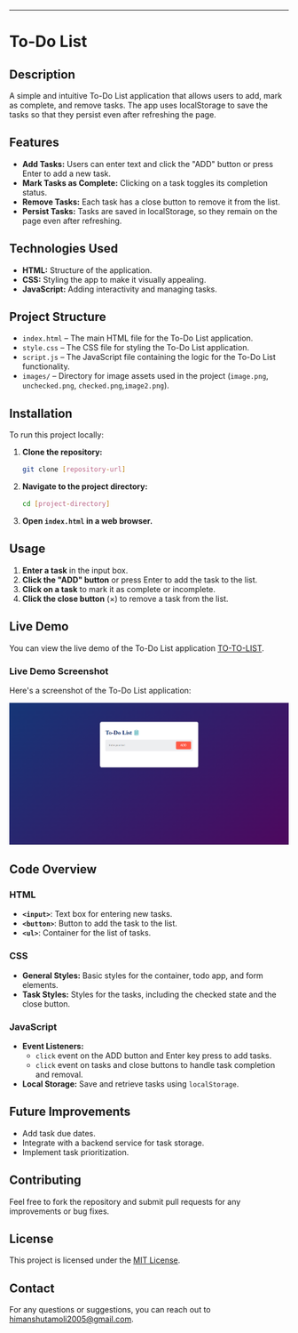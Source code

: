 ---

# To-Do List

## Description

A simple and intuitive To-Do List application that allows users to add, mark as complete, and remove tasks. The app uses localStorage to save the tasks so that they persist even after refreshing the page.

## Features

- **Add Tasks:** Users can enter text and click the "ADD" button or press Enter to add a new task.
- **Mark Tasks as Complete:** Clicking on a task toggles its completion status.
- **Remove Tasks:** Each task has a close button to remove it from the list.
- **Persist Tasks:** Tasks are saved in localStorage, so they remain on the page even after refreshing.

## Technologies Used

- **HTML:** Structure of the application.
- **CSS:** Styling the app to make it visually appealing.
- **JavaScript:** Adding interactivity and managing tasks.

## Project Structure

- `index.html` – The main HTML file for the To-Do List application.
- `style.css` – The CSS file for styling the To-Do List application.
- `script.js` – The JavaScript file containing the logic for the To-Do List functionality.
- `images/` – Directory for image assets used in the project (`image.png`, `unchecked.png`, `checked.png`,`image2.png`).

## Installation

To run this project locally:

1. **Clone the repository:**

   ```bash
   git clone [repository-url]
   ```

2. **Navigate to the project directory:**

   ```bash
   cd [project-directory]
   ```

3. **Open `index.html` in a web browser.**

## Usage

1. **Enter a task** in the input box.
2. **Click the "ADD" button** or press Enter to add the task to the list.
3. **Click on a task** to mark it as complete or incomplete.
4. **Click the close button** (×) to remove a task from the list.

## Live Demo

You can view the live demo of the To-Do List application [TO-TO-LIST]( https://himanshutamoli24.github.io/to-do-list/).

### Live Demo Screenshot

Here's a screenshot of the To-Do List application:

![To-Do List](images/image2.png)

## Code Overview

### HTML

- **`<input>`**: Text box for entering new tasks.
- **`<button>`**: Button to add the task to the list.
- **`<ul>`**: Container for the list of tasks.

### CSS

- **General Styles:** Basic styles for the container, todo app, and form elements.
- **Task Styles:** Styles for the tasks, including the checked state and the close button.

### JavaScript

- **Event Listeners:** 
  - `click` event on the ADD button and Enter key press to add tasks.
  - `click` event on tasks and close buttons to handle task completion and removal.
- **Local Storage:** Save and retrieve tasks using `localStorage`.


## Future Improvements

- Add task due dates.
- Integrate with a backend service for task storage.
- Implement task prioritization.

## Contributing

Feel free to fork the repository and submit pull requests for any improvements or bug fixes.

## License

This project is licensed under the [MIT License](LICENSE).

## Contact

For any questions or suggestions, you can reach out to [himanshutamoli2005@gmail.com](mailto:himanshutamoli2005@gmail.com).
